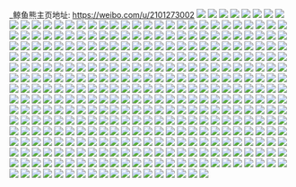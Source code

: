 _鲸鱼熊主页地址: https://weibo.com/u/2101273002 
![](https://wx4.sinaimg.cn/mw2000/7d3ee1aaly1h967cgg58wj21co1swkjl.jpg) 
![](https://wx4.sinaimg.cn/mw2000/7d3ee1aaly1h967cif0puj21uj2gpu0x.jpg) 
![](https://wx4.sinaimg.cn/mw2000/7d3ee1aaly1h967cl2q4sj22dc35skjm.jpg) 
![](https://wx4.sinaimg.cn/mw2000/7d3ee1aaly1h967cnsifaj21se2du7wj.jpg) 
![](https://wx4.sinaimg.cn/mw2000/7d3ee1aagy1h8zt9useupj20u0140k0t.jpg) 
![](https://wx4.sinaimg.cn/mw2000/7d3ee1aagy1h8zt9vghxbj20u0140gtm.jpg) 
![](https://wx4.sinaimg.cn/mw2000/7d3ee1aagy1h8zt9vzm34j20u0140tf7.jpg) 
![](https://wx4.sinaimg.cn/mw2000/7d3ee1aagy1h8zt9wlx8nj20u01404b3.jpg) 
![](https://wx4.sinaimg.cn/mw2000/7d3ee1aagy1h8zt9x3wpfj20u0140dmx.jpg) 
![](https://wx4.sinaimg.cn/mw2000/7d3ee1aagy1h8zt9xr4c9j20u0140wk9.jpg) 
![](https://wx4.sinaimg.cn/mw2000/7d3ee1aagy1h8zt9ydgxtj20u0140tf3.jpg) 
![](https://wx4.sinaimg.cn/mw2000/7d3ee1aagy1h8zt9z0ypmj20u0140thd.jpg) 
![](https://wx4.sinaimg.cn/mw2000/7d3ee1aagy1h8zt9zlfpmj20u0140n40.jpg) 
![](https://wx4.sinaimg.cn/mw2000/7d3ee1aagy1h8zta08hzpj20u014011e.jpg) 
![](https://wx4.sinaimg.cn/mw2000/7d3ee1aagy1h8zta0umz2j20u014048u.jpg) 
![](https://wx4.sinaimg.cn/mw2000/7d3ee1aagy1h8zta1ejiaj20u0140jx7.jpg) 
![](https://wx4.sinaimg.cn/mw2000/7d3ee1aagy1h8zta21w6xj20u01407dv.jpg) 
![](https://wx4.sinaimg.cn/mw2000/7d3ee1aagy1h8zta2ppkfj20u0140guk.jpg) 
![](https://wx4.sinaimg.cn/mw2000/7d3ee1aagy1h8zta3ax9wj20u0140tfv.jpg) 
![](https://wx4.sinaimg.cn/mw2000/7d3ee1aagy1h8zta3xcp6j20u0140tlq.jpg) 
![](https://wx4.sinaimg.cn/mw2000/7d3ee1aagy1h8ymnro07gj22dc35s7wl.jpg) 
![](https://wx4.sinaimg.cn/mw2000/7d3ee1aagy1h8ymntaa5cj22hg3bb4qr.jpg) 
![](https://wx4.sinaimg.cn/mw2000/7d3ee1aagy1h8ymnv7hujj22u83scb2c.jpg) 
![](https://wx4.sinaimg.cn/mw2000/7d3ee1aagy1h8ymnwwxooj22dc35s7wk.jpg) 
![](https://wx4.sinaimg.cn/mw2000/7d3ee1aagy1h8ymnzmuhyj22dc35s4qu.jpg) 
![](https://wx4.sinaimg.cn/mw2000/7d3ee1aagy1h8ymo1wzxyj22dc35se84.jpg) 
![](https://wx4.sinaimg.cn/mw2000/7d3ee1aagy1h8ymo58vodj22dc35se85.jpg) 
![](https://wx4.sinaimg.cn/mw2000/7d3ee1aagy1h8ymo7itq2j22dc35se84.jpg) 
![](https://wx4.sinaimg.cn/mw2000/7d3ee1aagy1h8ymo9vq7ej22dc35skjo.jpg) 
![](https://wx4.sinaimg.cn/mw2000/7d3ee1aagy1h8ymobg16ij22dc35snpf.jpg) 
![](https://wx4.sinaimg.cn/mw2000/7d3ee1aagy1h8ymod4606j22dc35shdv.jpg) 
![](https://wx4.sinaimg.cn/mw2000/7d3ee1aagy1h8ymoftjomj22dc35su0z.jpg) 
![](https://wx4.sinaimg.cn/mw2000/7d3ee1aagy1h8ymoi8j11j22dc35s1l0.jpg) 
![](https://wx4.sinaimg.cn/mw2000/7d3ee1aagy1h8ymok9eqwj22dc35sb2c.jpg) 
![](https://wx4.sinaimg.cn/mw2000/7d3ee1aagy1h8ymomggmkj22dc35skjm.jpg) 
![](https://wx4.sinaimg.cn/mw2000/7d3ee1aagy1h8ymoon9m8j22dc35s7wj.jpg) 
![](https://wx4.sinaimg.cn/mw2000/7d3ee1aagy1h8wt1rl944j20u0140wlh.jpg) 
![](https://wx4.sinaimg.cn/mw2000/7d3ee1aagy1h8wt1tpou4j20u0140ndz.jpg) 
![](https://wx4.sinaimg.cn/mw2000/7d3ee1aagy1h8wt1uf4jij20u01407ar.jpg) 
![](https://wx4.sinaimg.cn/mw2000/7d3ee1aagy1h8wt1v3s09j20u0140n5a.jpg) 
![](https://wx4.sinaimg.cn/mw2000/7d3ee1aagy1h8wt1vkzq6j20u0140tcy.jpg) 
![](https://wx4.sinaimg.cn/mw2000/7d3ee1aagy1h8wt1wc7bkj20u0140akh.jpg) 
![](https://wx4.sinaimg.cn/mw2000/7d3ee1aagy1h8wt1x16m5j20u01407dx.jpg) 
![](https://wx4.sinaimg.cn/mw2000/7d3ee1aagy1h8wt1xnzerj20u0140dq8.jpg) 
![](https://wx4.sinaimg.cn/mw2000/7d3ee1aagy1h8wt1yehssj20u0140drx.jpg) 
![](https://wx4.sinaimg.cn/mw2000/7d3ee1aagy1h8wt1z1toqj20u0140ai3.jpg) 
![](https://wx4.sinaimg.cn/mw2000/7d3ee1aagy1h8wt1zn293j20u0140tg4.jpg) 
![](https://wx4.sinaimg.cn/mw2000/7d3ee1aagy1h8wt206wjkj20u0140ahk.jpg) 
![](https://wx4.sinaimg.cn/mw2000/7d3ee1aagy1h8wt20td21j20u0140wle.jpg) 
![](https://wx4.sinaimg.cn/mw2000/7d3ee1aagy1h8wt2229n0j20u0140qb4.jpg) 
![](https://wx4.sinaimg.cn/mw2000/7d3ee1aagy1h8wt22ul4cj20u014014o.jpg) 
![](https://wx4.sinaimg.cn/mw2000/7d3ee1aagy1h8ir0j8mlnj20u0140h24.jpg) 
![](https://wx4.sinaimg.cn/mw2000/7d3ee1aagy1h8ir0ecb4nj21400u0qjr.jpg) 
![](https://wx4.sinaimg.cn/mw2000/7d3ee1aagy1h8ir0f5btgj20u01401ae.jpg) 
![](https://wx4.sinaimg.cn/mw2000/7d3ee1aagy1h8ir0fwavhj20u0140qf0.jpg) 
![](https://wx4.sinaimg.cn/mw2000/7d3ee1aagy1h8ir0gnrkij20u013zh0u.jpg) 
![](https://wx4.sinaimg.cn/mw2000/7d3ee1aagy1h8ir0hjkehj20u014016v.jpg) 
![](https://wx4.sinaimg.cn/mw2000/7d3ee1aagy1h8ir0ifk66j20u0140arh.jpg) 
![](https://wx4.sinaimg.cn/mw2000/7d3ee1aagy1h8ir0k10ipj20u0140dqw.jpg) 
![](https://wx4.sinaimg.cn/mw2000/7d3ee1aagy1h8ir0ktuayj20u0140qga.jpg) 
![](https://wx4.sinaimg.cn/mw2000/7d3ee1aagy1h8ir0lq89bj20u0140tmm.jpg) 
![](https://wx4.sinaimg.cn/mw2000/7d3ee1aagy1h8ir0mjx60j20u014017m.jpg) 
![](https://wx4.sinaimg.cn/mw2000/7d3ee1aagy1h8ir0ndetzj20u0140tjw.jpg) 
![](https://wx4.sinaimg.cn/mw2000/7d3ee1aagy1h8ir0oajhvj20u014016r.jpg) 
![](https://wx4.sinaimg.cn/mw2000/7d3ee1aagy1h8ir0oxj8nj20u0140ane.jpg) 
![](https://wx4.sinaimg.cn/mw2000/7d3ee1aagy1h7fmn1bxpaj20u014077m.jpg) 
![](https://wx4.sinaimg.cn/mw2000/7d3ee1aagy1h7fmmxuvq1j20u0140god.jpg) 
![](https://wx4.sinaimg.cn/mw2000/7d3ee1aagy1h7fmmyl8nhj20u0140goi.jpg) 
![](https://wx4.sinaimg.cn/mw2000/7d3ee1aagy1h7fmmza560j20u0140n2z.jpg) 
![](https://wx4.sinaimg.cn/mw2000/7d3ee1aagy1h7fmn005k2j20u0140gr0.jpg) 
![](https://wx4.sinaimg.cn/mw2000/7d3ee1aagy1h7fmn0iaetj20u0140djt.jpg) 
![](https://wx4.sinaimg.cn/mw2000/7d3ee1aagy1h7fmn20khmj20u0140q8r.jpg) 
![](https://wx4.sinaimg.cn/mw2000/7d3ee1aagy1h7fmn2oa10j20u0140qah.jpg) 
![](https://wx4.sinaimg.cn/mw2000/7d3ee1aagy1h7fmn3e5srj20u0140n4a.jpg) 
![](https://wx4.sinaimg.cn/mw2000/7d3ee1aagy1h7fmn42gb0j20u01400zq.jpg) 
![](https://wx4.sinaimg.cn/mw2000/7d3ee1aagy1h7fmn4p2i9j20u01400w0.jpg) 
![](https://wx4.sinaimg.cn/mw2000/7d3ee1aagy1h7fmn5dmryj20u0140ahv.jpg) 
![](https://wx4.sinaimg.cn/mw2000/7d3ee1aagy1h7bwlxt8i0j20u013zgxv.jpg) 
![](https://wx4.sinaimg.cn/mw2000/7d3ee1aagy1h7bwlycb8gj20u01407bz.jpg) 
![](https://wx4.sinaimg.cn/mw2000/7d3ee1aagy1h7bwlyztbrj20u013z48d.jpg) 
![](https://wx4.sinaimg.cn/mw2000/7d3ee1aagy1h7bwlzooloj20u0140qb5.jpg) 
![](https://wx4.sinaimg.cn/mw2000/7d3ee1aagy1h7bwm0cu3lj20u0140n3z.jpg) 
![](https://wx4.sinaimg.cn/mw2000/7d3ee1aagy1h7bwm0xzg2j20u0140dsw.jpg) 
![](https://wx4.sinaimg.cn/mw2000/7d3ee1aagy1h7bwm1nlhoj21830u0wnr.jpg) 
![](https://wx4.sinaimg.cn/mw2000/7d3ee1aagy1h7bwm27j4oj20u0140k0k.jpg) 
![](https://wx4.sinaimg.cn/mw2000/7d3ee1aagy1h7bwm2rdamj20u0140tjq.jpg) 
![](https://wx4.sinaimg.cn/mw2000/7d3ee1aagy1h7bwm3ipu6j20u0140n9f.jpg) 
![](https://wx4.sinaimg.cn/mw2000/7d3ee1aagy1h7bwm43hydj20u0140al3.jpg) 
![](https://wx4.sinaimg.cn/mw2000/7d3ee1aagy1h7bwm4qxswj20u014014y.jpg) 
![](https://wx4.sinaimg.cn/mw2000/7d3ee1aagy1h7bwm5bc3yj21400u0duj.jpg) 
![](https://wx4.sinaimg.cn/mw2000/7d3ee1aagy1h7bwm5ucwyj20u0140wn3.jpg) 
![](https://wx4.sinaimg.cn/mw2000/7d3ee1aagy1h7b3i81utzj21400u0n0b.jpg) 
![](https://wx4.sinaimg.cn/mw2000/7d3ee1aagy1h7b3igm039j21400u0jv2.jpg) 
![](https://wx4.sinaimg.cn/mw2000/7d3ee1aagy1h7b3ih8iy5j21400u00tz.jpg) 
![](https://wx4.sinaimg.cn/mw2000/7d3ee1aagy1h7b3i9kry1j20u01400u1.jpg) 
![](https://wx4.sinaimg.cn/mw2000/7d3ee1aagy1h7b3ihpkimj21400u0dhl.jpg) 
![](https://wx4.sinaimg.cn/mw2000/7d3ee1aagy1h7b3ii7selj21400u0goo.jpg) 
![](https://wx4.sinaimg.cn/mw2000/7d3ee1aagy1h77igb7ubtj20u0140k77.jpg) 
![](https://wx4.sinaimg.cn/mw2000/7d3ee1aagy1h77ihbrpcdj20u0140teu.jpg) 
![](https://wx4.sinaimg.cn/mw2000/7d3ee1aagy1h77igcfvdoj20u014077y.jpg) 
![](https://wx4.sinaimg.cn/mw2000/7d3ee1aagy1h77iggqmobj20u0140dif.jpg) 
![](https://wx4.sinaimg.cn/mw2000/7d3ee1aagy1h77igffed0j20u01403zd.jpg) 
![](https://wx4.sinaimg.cn/mw2000/7d3ee1aagy1h77igdxn2sj20u0140jsg.jpg) 
![](https://wx4.sinaimg.cn/mw2000/7d3ee1aagy1h77ihb0d2uj20u0140q6t.jpg) 
![](https://wx4.sinaimg.cn/mw2000/7d3ee1aagy1h77igdaddrj20u0140grk.jpg) 
![](https://wx4.sinaimg.cn/mw2000/7d3ee1aagy1h77ig9qn1nj20u0140js7.jpg) 
![](https://wx4.sinaimg.cn/mw2000/7d3ee1aaly1h7587j7zv5j22dc35sqv7.jpg) 
![](https://wx4.sinaimg.cn/mw2000/7d3ee1aaly1h7587ob2s6j22dc35skjo.jpg) 
![](https://wx4.sinaimg.cn/mw2000/7d3ee1aaly1h7587t16c5j22782xnb2c.jpg) 
![](https://wx4.sinaimg.cn/mw2000/7d3ee1aaly1h7587z45a8j22dc35su0x.jpg) 
![](https://wx4.sinaimg.cn/mw2000/7d3ee1aaly1h758899lx9j22dc35skjl.jpg) 
![](https://wx4.sinaimg.cn/mw2000/7d3ee1aaly1h7588cuw9ij22dc35sdz6.jpg) 
![](https://wx4.sinaimg.cn/mw2000/7d3ee1aaly1h7587ez4fuj22dc35sdml.jpg) 
![](https://wx4.sinaimg.cn/mw2000/7d3ee1aaly1h7588g5y4jj22dc35sjyq.jpg) 
![](https://wx4.sinaimg.cn/mw2000/7d3ee1aaly1h75884068pj22dc35sb29.jpg) 
![](https://wx4.sinaimg.cn/mw2000/7d3ee1aaly1h71dgssf7dj22dc35s1l0.jpg) 
![](https://wx4.sinaimg.cn/mw2000/7d3ee1aaly1h71dgxx511j235s2dctze.jpg) 
![](https://wx4.sinaimg.cn/mw2000/7d3ee1aaly1h71dh444c9j22dc35shdu.jpg) 
![](https://wx4.sinaimg.cn/mw2000/7d3ee1aaly1h71dh6clpej235l2d74qp.jpg) 
![](https://wx4.sinaimg.cn/mw2000/7d3ee1aaly1h71dhas3d4j22dc35sb2b.jpg) 
![](https://wx4.sinaimg.cn/mw2000/7d3ee1aaly1h71dhev32ej22dc35se83.jpg) 
![](https://wx4.sinaimg.cn/mw2000/7d3ee1aaly1h71dhj7svkj22dc35s7wj.jpg) 
![](https://wx4.sinaimg.cn/mw2000/7d3ee1aaly1h71dhng60kj22dc35sb2b.jpg) 
![](https://wx4.sinaimg.cn/mw2000/7d3ee1aaly1h71dhrw3flj235s2dcb2b.jpg) 
![](https://wx4.sinaimg.cn/mw2000/7d3ee1aaly1h6z5onp6uvj20u0140n5k.jpg) 
![](https://wx4.sinaimg.cn/mw2000/7d3ee1aaly1h6z5oo8mx6j20u0140k0g.jpg) 
![](https://wx4.sinaimg.cn/mw2000/7d3ee1aaly1h6z5oojtl3j20u01407bp.jpg) 
![](https://wx4.sinaimg.cn/mw2000/7d3ee1aaly1h6z5ooxuypj20u0140wh8.jpg) 
![](https://wx4.sinaimg.cn/mw2000/7d3ee1aaly1h6z5opclrrj20u0140dhl.jpg) 
![](https://wx4.sinaimg.cn/mw2000/7d3ee1aaly1h6z5opqhlvj20u0140gs7.jpg) 
![](https://wx4.sinaimg.cn/mw2000/7d3ee1aaly1h6z5oq66skj20u01400y2.jpg) 
![](https://wx4.sinaimg.cn/mw2000/7d3ee1aaly1h6z5oqlxfhj20u0140tg7.jpg) 
![](https://wx4.sinaimg.cn/mw2000/7d3ee1aaly1h6z5oqy6bej20u0140wli.jpg) 
![](https://wx4.sinaimg.cn/mw2000/7d3ee1aaly1h6z5orbsxbj20u0140jwf.jpg) 
![](https://wx4.sinaimg.cn/mw2000/7d3ee1aaly1h6ycm138ycj22c0340qv7.jpg) 
![](https://wx4.sinaimg.cn/mw2000/7d3ee1aaly1h6ycly4r15j22dc35snhx.jpg) 
![](https://wx4.sinaimg.cn/mw2000/7d3ee1aaly1h6ycm3nbq3j22dc35s7wj.jpg) 
![](https://wx4.sinaimg.cn/mw2000/7d3ee1aaly1h6umefvlp5j223o2sue85.jpg) 
![](https://wx4.sinaimg.cn/mw2000/7d3ee1aaly1h6umelhme5j22dc35sb2b.jpg) 
![](https://wx4.sinaimg.cn/mw2000/7d3ee1aaly1h6umere1fxj22dc35stvc.jpg) 
![](https://wx4.sinaimg.cn/mw2000/7d3ee1aaly1h6umewbvilj22dc35snpe.jpg) 
![](https://wx4.sinaimg.cn/mw2000/7d3ee1aaly1h6umf27wsmj22dc35s7wj.jpg) 
![](https://wx4.sinaimg.cn/mw2000/7d3ee1aaly1h6umf8w0wtj22dc35sb2c.jpg) 
![](https://wx4.sinaimg.cn/mw2000/7d3ee1aaly1h6umfdvvttj22dc35su0y.jpg) 
![](https://wx4.sinaimg.cn/mw2000/7d3ee1aaly1h6umfkad65j22dc35skjn.jpg) 
![](https://wx4.sinaimg.cn/mw2000/7d3ee1aaly1h6umfoaaebj22dc35sjvy.jpg) 
![](https://wx4.sinaimg.cn/mw2000/7d3ee1aaly1h6umfv5radj21zj2nbqv8.jpg) 
![](https://wx4.sinaimg.cn/mw2000/7d3ee1aaly1h6umfyoa6dj21ra2ccgpm.jpg) 
![](https://wx4.sinaimg.cn/mw2000/7d3ee1aaly1h6umg3sq5sj22aj321x6q.jpg) 
![](https://wx4.sinaimg.cn/mw2000/7d3ee1aaly1h6rcs3gbp9j20wi17c4fb.jpg) 
![](https://wx4.sinaimg.cn/mw2000/7d3ee1aaly1h6rcs784b9j22c0340x6r.jpg) 
![](https://wx4.sinaimg.cn/mw2000/7d3ee1aaly1h6rcsaegsvj22c0340npf.jpg) 
![](https://wx4.sinaimg.cn/mw2000/7d3ee1aaly1h6rcsd2ku8j22dc35se84.jpg) 
![](https://wx4.sinaimg.cn/mw2000/7d3ee1aaly1h6rcshkabrj22dc35su0y.jpg) 
![](https://wx4.sinaimg.cn/mw2000/7d3ee1aaly1h6rcsjsy8zj22dc35snpf.jpg) 
![](https://wx4.sinaimg.cn/mw2000/7d3ee1aaly1h6rcsmtya0j22dc35se85.jpg) 
![](https://wx4.sinaimg.cn/mw2000/7d3ee1aaly1h6rcsp5iyyj22dc35snpf.jpg) 
![](https://wx4.sinaimg.cn/mw2000/7d3ee1aaly1h6rcsrqdosj24682u8npg.jpg) 
![](https://wx4.sinaimg.cn/mw2000/7d3ee1aaly1h6h9x9c0tjj22dc35s7wk.jpg) 
![](https://wx4.sinaimg.cn/mw2000/7d3ee1aaly1h6h9xdhf8xj22dc35sqv7.jpg) 
![](https://wx4.sinaimg.cn/mw2000/7d3ee1aaly1h6h9xhvr92j22dc35s1kx.jpg) 
![](https://wx4.sinaimg.cn/mw2000/7d3ee1aaly1h6h9xnh9chj22dc35skjo.jpg) 
![](https://wx4.sinaimg.cn/mw2000/7d3ee1aaly1h6h9xsctitj22dc35sb2c.jpg) 
![](https://wx4.sinaimg.cn/mw2000/7d3ee1aaly1h6h9xvxg13j22dc35stq1.jpg) 
![](https://wx4.sinaimg.cn/mw2000/7d3ee1aaly1h6ge45ren7j21vm2i7jwr.jpg) 
![](https://wx4.sinaimg.cn/mw2000/7d3ee1aaly1h6ge4foaqdj22dc35se84.jpg) 
![](https://wx4.sinaimg.cn/mw2000/7d3ee1aaly1h6ge4oyuytj22dc35sqv7.jpg) 
![](https://wx4.sinaimg.cn/mw2000/7d3ee1aaly1h6ge4y2sloj22dc35s4lk.jpg) 
![](https://wx4.sinaimg.cn/mw2000/7d3ee1aaly1h6ge6y10m5j223p2sw1l1.jpg) 
![](https://wx4.sinaimg.cn/mw2000/7d3ee1aaly1h6ge72wolwj22dc35sx6p.jpg) 
![](https://wx4.sinaimg.cn/mw2000/7d3ee1aaly1h6ge7b9xetj22dc35sb2b.jpg) 
![](https://wx4.sinaimg.cn/mw2000/7d3ee1aaly1h6ge7fuvobj22dc35sb2b.jpg) 
![](https://wx4.sinaimg.cn/mw2000/7d3ee1aaly1h6ge7ltdqtj22dc35su0z.jpg) 
![](https://wx4.sinaimg.cn/mw2000/7d3ee1aaly1h6ge7mhlmwj21900u0n0o.jpg) 
![](https://wx4.sinaimg.cn/mw2000/7d3ee1aaly1h6doj0vks8j20u0140q69.jpg) 
![](https://wx4.sinaimg.cn/mw2000/7d3ee1aaly1h6doj14wjdj20u0140dhf.jpg) 
![](https://wx4.sinaimg.cn/mw2000/7d3ee1aaly1h6doj1duamj20u0183abt.jpg) 
![](https://wx4.sinaimg.cn/mw2000/7d3ee1aagy1h5m9uulokmj20u0140430.jpg) 
![](https://wx4.sinaimg.cn/mw2000/7d3ee1aagy1h5m9uvjwdcj21cg1smnd5.jpg) 
![](https://wx4.sinaimg.cn/mw2000/7d3ee1aagy1h5m9ux9t7mj21vu2igq8u.jpg) 
![](https://wx4.sinaimg.cn/mw2000/7d3ee1aagy1h5m9v00kpij22dc35sx6q.jpg) 
![](https://wx4.sinaimg.cn/mw2000/7d3ee1aagy1h568l33b6uj20zk1be1bh.jpg) 
![](https://wx4.sinaimg.cn/mw2000/7d3ee1aagy1h568l3ru2hj20zk1be7qv.jpg) 
![](https://wx4.sinaimg.cn/mw2000/7d3ee1aagy1h568l4oj7aj20zk1be1kx.jpg) 
![](https://wx4.sinaimg.cn/mw2000/7d3ee1aagy1h568l5qtywj20zk1beh84.jpg) 
![](https://wx4.sinaimg.cn/mw2000/7d3ee1aagy1h568l7bihbj20zk1be4qp.jpg) 
![](https://wx4.sinaimg.cn/mw2000/7d3ee1aagy1h568l83pcoj20zk1be4jo.jpg) 
![](https://wx4.sinaimg.cn/mw2000/7d3ee1aagy1h568l9fyuwj20zk1be7vr.jpg) 
![](https://wx4.sinaimg.cn/mw2000/7d3ee1aagy1h568la3buqj20zk1betsp.jpg) 
![](https://wx4.sinaimg.cn/mw2000/7d3ee1aagy1h568lars0lj20zk1bftyb.jpg) 
![](https://wx4.sinaimg.cn/mw2000/7d3ee1aagy1h568lbtgk7j21t52eunpe.jpg) 
![](https://wx4.sinaimg.cn/mw2000/7d3ee1aagy1h4h94xr9hkj21400u045g.jpg) 
![](https://wx4.sinaimg.cn/mw2000/7d3ee1aagy1h40yezmgghj22dc35skjo.jpg) 
![](https://wx4.sinaimg.cn/mw2000/7d3ee1aagy1h40yf1srjfj22c03404qr.jpg) 
![](https://wx4.sinaimg.cn/mw2000/7d3ee1aagy1h40yf5fyqnj22dc35shdu.jpg) 
![](https://wx4.sinaimg.cn/mw2000/7d3ee1aagy1h40yf82coxj22dc35snpf.jpg) 
![](https://wx4.sinaimg.cn/mw2000/7d3ee1aagy1h40yf9xwv6j22dc35sqv6.jpg) 
![](https://wx4.sinaimg.cn/mw2000/7d3ee1aagy1h40yfc6w9yj22dc35snpg.jpg) 
![](https://wx4.sinaimg.cn/mw2000/7d3ee1aagy1h40yffmxtcj22dc35sqv6.jpg) 
![](https://wx4.sinaimg.cn/mw2000/7d3ee1aagy1h40yfggqpzj20xc18g4db.jpg) 
![](https://wx4.sinaimg.cn/mw2000/7d3ee1aagy1h40yfgzbs6j20xc18gao8.jpg) 
![](https://wx4.sinaimg.cn/mw2000/7d3ee1aagy1h40yfjsd59j22ao328qv8.jpg) 
![](https://wx4.sinaimg.cn/mw2000/7d3ee1aagy1h40yi0yz1ej22dc35s7wj.jpg) 
![](https://wx4.sinaimg.cn/mw2000/7d3ee1aagy1h40yi4bt7tj22dc35skjn.jpg) 
![](https://wx4.sinaimg.cn/mw2000/7d3ee1aagy1h40yi5gdo3j21uo2gw1kx.jpg) 
![](https://wx4.sinaimg.cn/mw2000/7d3ee1aagy1h3vqcjbdxej22dc35sb2b.jpg) 
![](https://wx4.sinaimg.cn/mw2000/7d3ee1aagy1h3vqckvinaj22dc35snpf.jpg) 
![](https://wx4.sinaimg.cn/mw2000/7d3ee1aagy1h3vqcn6cprj22dc35shdv.jpg) 
![](https://wx4.sinaimg.cn/mw2000/7d3ee1aagy1h3vqcp32f5j22dc35s1kz.jpg) 
![](https://wx4.sinaimg.cn/mw2000/7d3ee1aagy1h3vqcpz36jj22262qwkjl.jpg) 
![](https://wx4.sinaimg.cn/mw2000/7d3ee1aagy1h3vqcrwcmpj225y2vxhdv.jpg) 
![](https://wx4.sinaimg.cn/mw2000/7d3ee1aagy1h3vqctyqrwj22dc35shdv.jpg) 
![](https://wx4.sinaimg.cn/mw2000/7d3ee1aagy1h3vqcw7o71j22dc35shdv.jpg) 
![](https://wx4.sinaimg.cn/mw2000/7d3ee1aagy1h3vqcxtezvj21uj2ks4qq.jpg) 
![](https://wx4.sinaimg.cn/mw2000/7d3ee1aagy1h3vqczv1c2j22dc35snpf.jpg) 
![](https://wx4.sinaimg.cn/mw2000/7d3ee1aagy1h3vqd21gfhj22dc35su0y.jpg) 
![](https://wx4.sinaimg.cn/mw2000/7d3ee1aagy1h3vqd4gxawj22dc35su0z.jpg) 
![](https://wx4.sinaimg.cn/mw2000/7d3ee1aagy1h3vqd6jcu4j22dc35sb2b.jpg) 
![](https://wx4.sinaimg.cn/mw2000/7d3ee1aagy1h3vqd8yoo5j22dc35skjn.jpg) 
![](https://wx4.sinaimg.cn/mw2000/7d3ee1aagy1h3p3bpsop2j22dc35su10.jpg) 
![](https://wx4.sinaimg.cn/mw2000/7d3ee1aagy1h3p3bs5dzmj22dc35se82.jpg) 
![](https://wx4.sinaimg.cn/mw2000/7d3ee1aagy1h3p3bugxtgj22dc35snpe.jpg) 
![](https://wx4.sinaimg.cn/mw2000/7d3ee1aagy1h3p3bvyjlgj21mo1mo1kx.jpg) 
![](https://wx4.sinaimg.cn/mw2000/7d3ee1aagy1h3p3bxfofwj22dc35sx6q.jpg) 
![](https://wx4.sinaimg.cn/mw2000/7d3ee1aagy1h3p3c02vf9j22dc35snpf.jpg) 
![](https://wx4.sinaimg.cn/mw2000/7d3ee1aagy1h3p3c2ei52j22dc35sx6q.jpg) 
![](https://wx4.sinaimg.cn/mw2000/7d3ee1aagy1h3p3c3jgpgj22dc35sqv5.jpg) 
![](https://wx4.sinaimg.cn/mw2000/7d3ee1aagy1h3p3c5qv5rj22dc35s7wj.jpg) 
![](https://wx4.sinaimg.cn/mw2000/7d3ee1aagy1h3p3c7uwyvj22dc35shdu.jpg) 
![](https://wx4.sinaimg.cn/mw2000/7d3ee1aagy1h3p3c9rlj6j22dc35s7wi.jpg) 
![](https://wx4.sinaimg.cn/mw2000/7d3ee1aagy1h3p3cbelkwj22dc35su0x.jpg) 
![](https://wx4.sinaimg.cn/mw2000/7d3ee1aagy1h3p3ceitr8j22152pi7wi.jpg) 
![](https://wx4.sinaimg.cn/mw2000/7d3ee1aagy1h3p3chsuyij22eo37k1l0.jpg) 
![](https://wx4.sinaimg.cn/mw2000/7d3ee1aagy1h3p3clewr7j22dc35sb2c.jpg) 
![](https://wx4.sinaimg.cn/mw2000/7d3ee1aagy1h3p3cogbajj22dc35sqv7.jpg) 
![](https://wx4.sinaimg.cn/mw2000/7d3ee1aagy1h3p3cq9jh0j22dc35s1ky.jpg) 
![](https://wx4.sinaimg.cn/mw2000/7d3ee1aagy1h3p3csp44jj21mo268u0x.jpg) 
![](https://wx4.sinaimg.cn/mw2000/7d3ee1aagy1h32gqbltocj22dc35se83.jpg) 
![](https://wx4.sinaimg.cn/mw2000/7d3ee1aagy1gzxbehyet2j21f01w04qp.jpg) 
![](https://wx4.sinaimg.cn/mw2000/7d3ee1aagy1gz1pm0ezkvj22dc35sb2c.jpg) 
![](https://wx4.sinaimg.cn/mw2000/7d3ee1aagy1gz1pm55wsaj22dc35snpf.jpg) 
![](https://wx4.sinaimg.cn/mw2000/7d3ee1aagy1gz1pma4fdoj22dc35s7wk.jpg) 
![](https://wx4.sinaimg.cn/mw2000/7d3ee1aagy1gz1pmdr0nnj22cy3591kz.jpg) 
![](https://wx4.sinaimg.cn/mw2000/7d3ee1aagy1gz1pmho05zj22dc35sb2b.jpg) 
![](https://wx4.sinaimg.cn/mw2000/7d3ee1aagy1gz1pmkopthj22dc35shdu.jpg) 
![](https://wx4.sinaimg.cn/mw2000/7d3ee1aagy1gz1pmnyzx9j22bm33hu0y.jpg) 
![](https://wx4.sinaimg.cn/mw2000/7d3ee1aagy1gz1pms6lkpj222r2rn7wj.jpg) 
![](https://wx4.sinaimg.cn/mw2000/7d3ee1aagy1gz1pmxdtj8j22dc35sb2c.jpg) 
![](https://wx4.sinaimg.cn/mw2000/7d3ee1aagy1gz1pn38ffgj22u8468qv8.jpg) 
![](https://wx4.sinaimg.cn/mw2000/7d3ee1aagy1gz1pn6ljjrj22dc35s1kz.jpg) 
![](https://wx4.sinaimg.cn/mw2000/7d3ee1aagy1gz1pne9qbmj22u84687wm.jpg) 
![](https://wx4.sinaimg.cn/mw2000/7d3ee1aagy1gxdv3qlmkjj20u0140tbd.jpg) 
![](https://wx4.sinaimg.cn/mw2000/7d3ee1aagy1gx5q2uxc1pj20u0183gtj.jpg) 
![](https://wx4.sinaimg.cn/mw2000/7d3ee1aagy1gwpexh6bzqj21da268b29.jpg) 
![](https://wx4.sinaimg.cn/mw2000/7d3ee1aagy1gwo22d36ttj20u0140wm4.jpg) 
![](https://wx4.sinaimg.cn/mw2000/002icJ62gy1gvq6nhondtj60u0140wlv02.jpg) 
![](https://wx4.sinaimg.cn/mw2000/002icJ62gy1gvm6ktq9c2j61hc0pvdyj02.jpg) 
![](https://wx4.sinaimg.cn/mw2000/002icJ62gy1gunmmc60yej622o340x6q02.jpg) 
![](https://wx4.sinaimg.cn/mw2000/002icJ62gy1gunmmf3igrj62483407wk02.jpg) 
![](https://wx4.sinaimg.cn/mw2000/002icJ62gy1gunmmhwjidj62c03401l002.jpg) 
![](https://wx4.sinaimg.cn/mw2000/002icJ62gy1gunmmiimgmj60u0140gr202.jpg) 
![](https://wx4.sinaimg.cn/mw2000/002icJ62gy1gujxek096hj60u01400yt02.jpg) 
![](https://wx4.sinaimg.cn/mw2000/7d3ee1aagy1gqxmvje6d4j21400u04bp.jpg) 
![](https://wx4.sinaimg.cn/mw2000/7d3ee1aagy1gog9l9pvplj22ao328qrw.jpg) 
![](https://wx4.sinaimg.cn/mw2000/7d3ee1aagy1gog9lbts5wj22ao328b2a.jpg) 
![](https://wx4.sinaimg.cn/mw2000/7d3ee1aagy1gog9l7xq04j22ao3281l0.jpg) 
![](https://wx4.sinaimg.cn/mw2000/7d3ee1aagy1gog9ldisw5j22ao328qv6.jpg) 
![](https://wx4.sinaimg.cn/mw2000/7d3ee1aagy1gog9lhkztkj22ao328e84.jpg) 
![](https://wx4.sinaimg.cn/mw2000/7d3ee1aagy1gog9lix0ouj21n326w1ky.jpg) 
![](https://wx4.sinaimg.cn/mw2000/7d3ee1aagy1gog9lkxhnej21sq2egnpd.jpg) 
![](https://wx4.sinaimg.cn/mw2000/7d3ee1aagy1gog9lp217fj22ao328u10.jpg) 
![](https://wx4.sinaimg.cn/mw2000/7d3ee1aagy1gog9lqzlcoj221r2qinpe.jpg) 
![](https://wx4.sinaimg.cn/mw2000/7d3ee1aagy1gog9lsqmxuj22ao3281kz.jpg) 
![](https://wx4.sinaimg.cn/mw2000/7d3ee1aagy1gog9lurxhej22ao3284qs.jpg) 
![](https://wx4.sinaimg.cn/mw2000/7d3ee1aagy1gog9lxf16cj21ze2nde83.jpg) 
![](https://wx4.sinaimg.cn/mw2000/7d3ee1aagy1gnyxersrjsj21o0280b0i.jpg) 
![](https://wx4.sinaimg.cn/mw2000/7d3ee1aagy1gm9qqx74l0j213u0tutkc.jpg) 
![](https://wx4.sinaimg.cn/mw2000/7d3ee1aagy1gjt8ku67r8j20u00u0gwv.jpg) 
![](https://wx4.sinaimg.cn/mw2000/7d3ee1aagy1gfsqrccb5xj20u0190k64.jpg) 
![](https://wx4.sinaimg.cn/mw2000/7d3ee1aagy1gfsqrcvbptj21900u0qj3.jpg) 
![](https://wx4.sinaimg.cn/mw2000/7d3ee1aagy1gfsqrdsfxbj21900u04jo.jpg) 
![](https://wx4.sinaimg.cn/mw2000/7d3ee1aagy1gfsqre61b3j20u0190gsu.jpg) 
![](https://wx4.sinaimg.cn/mw2000/7d3ee1aagy1gfsqreoh3bj21910u07b1.jpg) 
![](https://wx4.sinaimg.cn/mw2000/7d3ee1aagy1gfsqrf3si6j20y20u0tfd.jpg) 
![](https://wx4.sinaimg.cn/mw2000/7d3ee1aagy1gfsqrfi4k0j21900u0ary.jpg) 
![](https://wx4.sinaimg.cn/mw2000/7d3ee1aagy1gfsqrg02y5j21900u0h6k.jpg) 
![](https://wx4.sinaimg.cn/mw2000/7d3ee1aagy1gfsqrglk8zj21900u0ava.jpg) 
![](https://wx4.sinaimg.cn/mw2000/7d3ee1aagy1gfsqrbard7j21910u017o.jpg) 
![](https://wx4.sinaimg.cn/mw2000/7d3ee1aagy1gfsqrh21jaj20tn18g4en.jpg) 
![](https://wx4.sinaimg.cn/mw2000/7d3ee1aagy1gfsqrhyz9oj20u0190dua.jpg) 
![](https://wx4.sinaimg.cn/mw2000/7d3ee1aagy1gfsqrifn6cj21910u0dv6.jpg) 
![](https://wx4.sinaimg.cn/mw2000/7d3ee1aagy1gfsqriy5rxj21900u0k8j.jpg) 
![](https://wx4.sinaimg.cn/mw2000/7d3ee1aagy1gfsqrkbywuj21900u04n3.jpg) 
![](https://wx4.sinaimg.cn/mw2000/7d3ee1aagy1gfsqrkvbspj20u0190alz.jpg) 
![](https://wx4.sinaimg.cn/mw2000/7d3ee1aagy1gfsqrl8egvj20u0190qkq.jpg) 
![](https://wx4.sinaimg.cn/mw2000/7d3ee1aagy1gfsqrlomrqj20yl0u0qeh.jpg) 
![](https://wx4.sinaimg.cn/mw2000/7d3ee1aagy1gfgmm3cqj7j20pb190alx.jpg) 
![](https://wx4.sinaimg.cn/mw2000/7d3ee1aagy1g7iej9anerj21sm1731kx.jpg) 
![](https://wx4.sinaimg.cn/mw2000/7d3ee1aagy1g7ieja9509j21uo18gguo.jpg) 
![](https://wx4.sinaimg.cn/mw2000/7d3ee1aagy1g7iejb7d80j21uo18gqfa.jpg) 
![](https://wx4.sinaimg.cn/mw2000/7d3ee1aagy1g7iejbtprmj21uo18gwnq.jpg) 
![](https://wx4.sinaimg.cn/mw2000/7d3ee1aagy1g7iej7uyubj21uo18g7f0.jpg) 
![](https://wx4.sinaimg.cn/mw2000/7d3ee1aagy1g7iejcf1azj21sl1724fi.jpg) 
![](https://wx4.sinaimg.cn/mw2000/7d3ee1aagy1g7iejd2fqjj21sb16vned.jpg) 
![](https://wx4.sinaimg.cn/mw2000/7d3ee1aagy1g7iejdueg2j218g1uok8z.jpg) 
![](https://wx4.sinaimg.cn/mw2000/7d3ee1aagy1g7iejf26foj218g1uo1kx.jpg) 
![](https://wx4.sinaimg.cn/mw2000/7d3ee1aagy1g7e7qfx7xxj20u0140b29.jpg) 
![](https://wx4.sinaimg.cn/mw2000/7d3ee1aagy1g745ignke2j20u0140457.jpg) 
![](https://wx4.sinaimg.cn/mw2000/7d3ee1aaly1g7079a3c4zj20ku1jkto4.jpg) 
![](https://wx4.sinaimg.cn/mw2000/7d3ee1aaly1g7079da3hbj20ku1jh7n0.jpg) 
![](https://wx4.sinaimg.cn/mw2000/7d3ee1aaly1g7079cfnikj20tt18g47p.jpg) 
![](https://wx4.sinaimg.cn/mw2000/7d3ee1aaly1g707997e45j20ku1jkqgd.jpg) 
![](https://wx4.sinaimg.cn/mw2000/7d3ee1aaly1g7079g4cfij20tn18g44h.jpg) 
![](https://wx4.sinaimg.cn/mw2000/7d3ee1aaly1g7079ed7orj20ku1jktsp.jpg) 
![](https://wx4.sinaimg.cn/mw2000/7d3ee1aaly1g7079btjfuj20ku1jkgz8.jpg) 
![](https://wx4.sinaimg.cn/mw2000/7d3ee1aaly1g7079fgp3xj20ku1jktqi.jpg) 
![](https://wx4.sinaimg.cn/mw2000/7d3ee1aaly1g7079b55rfj20ku1jkal1.jpg) 
![](https://wx4.sinaimg.cn/mw2000/7d3ee1aagy1g6l2ftmmblj20xc18gqum.jpg) 
![](https://wx4.sinaimg.cn/mw2000/7d3ee1aagy1g6l2fswsawj20v715l4dm.jpg) 
![](https://wx4.sinaimg.cn/mw2000/7d3ee1aagy1g6l2fu8n54j21uo18g4qp.jpg) 
![](https://wx4.sinaimg.cn/mw2000/7d3ee1aagy1g6l2fuw79kj21uo18ge81.jpg) 
![](https://wx4.sinaimg.cn/mw2000/7d3ee1aagy1g6l2fvokcxj21uo18gkjl.jpg) 
![](https://wx4.sinaimg.cn/mw2000/7d3ee1aagy1g6l2fwqlutj21uo18g7vw.jpg) 
![](https://wx4.sinaimg.cn/mw2000/7d3ee1aagy1g6l2fxluqfj21uo18ghdt.jpg) 
![](https://wx4.sinaimg.cn/mw2000/7d3ee1aagy1g6l2fy7wmdj218g1uob29.jpg) 
![](https://wx4.sinaimg.cn/mw2000/7d3ee1aagy1g6l2fz2inpj218g1uoe81.jpg) 
![](https://wx4.sinaimg.cn/mw2000/7d3ee1aagy1g6gl667dn6j233h2bmu0y.jpg) 
![](https://wx4.sinaimg.cn/mw2000/7d3ee1aagy1g6gl67ityqj22ge1ubnpe.jpg) 
![](https://wx4.sinaimg.cn/mw2000/7d3ee1aagy1g6gl68tjvfj22v425chdu.jpg) 
![](https://wx4.sinaimg.cn/mw2000/7d3ee1aagy1g6gl6a0nn8j22l21xt4qq.jpg) 
![](https://wx4.sinaimg.cn/mw2000/7d3ee1aagy1g6gl6bj5prj231h2a4kjn.jpg) 
![](https://wx4.sinaimg.cn/mw2000/7d3ee1aagy1g6gl64dbfwj231z2ahhdv.jpg) 
![](https://wx4.sinaimg.cn/mw2000/7d3ee1aagy1g6gl6d6y4yj23272an7wj.jpg) 
![](https://wx4.sinaimg.cn/mw2000/7d3ee1aagy1g6gl6eiqtxj232h2avqv7.jpg) 
![](https://wx4.sinaimg.cn/mw2000/7d3ee1aagy1g6gl6gci5oj23402c0b2a.jpg) 
![](https://wx4.sinaimg.cn/mw2000/7d3ee1aagy1g5bc8jnz4dj20xm0gwn24.jpg) 
![](https://wx4.sinaimg.cn/mw2000/7d3ee1aagy1g55rn4vs16j22c02c0du6.jpg) 
![](https://wx4.sinaimg.cn/mw2000/7d3ee1aagy1g4pdzgba6lj23402c0b2c.jpg) 
![](https://wx4.sinaimg.cn/mw2000/7d3ee1aagy1g4813hhdbuj20u00u0e81.jpg) 
![](https://wx4.sinaimg.cn/mw2000/7d3ee1aagy1g471ogjan8j22c0340b29.jpg) 
![](https://wx4.sinaimg.cn/mw2000/7d3ee1aagy1g471oklkjoj22c02c01ap.jpg) 
![](https://wx4.sinaimg.cn/mw2000/7d3ee1aagy1g471orylwpj22c03404qp.jpg) 
![](https://wx4.sinaimg.cn/mw2000/7d3ee1aagy1g471o9tg7tj22c0340b29.jpg) 
![](https://wx4.sinaimg.cn/mw2000/7d3ee1aagy1g45zr06p8lj21gi0u0q7w.jpg) 
![](https://wx4.sinaimg.cn/mw2000/7d3ee1aagy1g3ryjk32v9j21gi0u0q7w.jpg) 
![](https://wx4.sinaimg.cn/mw2000/7d3ee1aaly1g2wh83xswrj21o027ue81.jpg) 
![](https://wx4.sinaimg.cn/mw2000/7d3ee1aaly1g23o7htfnvj20u0142npd.jpg) 
![](https://wx4.sinaimg.cn/mw2000/7d3ee1aagy1fs519tdu6bj20qo0qojyd.jpg) 
![](https://wx4.sinaimg.cn/mw2000/7d3ee1aaly1frrkr3mjc8j22c0340ts4.jpg) 
![](https://wx4.sinaimg.cn/mw2000/7d3ee1aagy1frpbr01mvaj22c0340nhb.jpg) 
![](https://wx4.sinaimg.cn/mw2000/7d3ee1aagy1fr6qbkyjk6j20e70e774r.jpg) 
![](https://wx4.sinaimg.cn/mw2000/7d3ee1aagy1fq230vinjdj21j421h7px.jpg) 
![](https://wx4.sinaimg.cn/mw2000/7d3ee1aagy1fpzvjw0jasj20qo140dm8.jpg) 
![](https://wx4.sinaimg.cn/mw2000/7d3ee1aagy1fpzvjt79wkj20qo140qdk.jpg) 
![](https://wx4.sinaimg.cn/mw2000/7d3ee1aagy1fpzvk011wbj20qo14012i.jpg) 
![](https://wx4.sinaimg.cn/mw2000/7d3ee1aagy1fpzvk6j4bpj20qo140ndk.jpg) 
![](https://wx4.sinaimg.cn/mw2000/7d3ee1aagy1fpxnwjmlv0j20zk0qon74.jpg) 
![](https://wx4.sinaimg.cn/mw2000/7d3ee1aagy1fp586g7ju6j221h1j3kjl.jpg) 
![](https://wx4.sinaimg.cn/mw2000/7d3ee1aagy1fp586fjv5wj221h1j37wh.jpg) 
![](https://wx4.sinaimg.cn/mw2000/7d3ee1aagy1fp586gpqsej21j415c15i.jpg) 
![](https://wx4.sinaimg.cn/mw2000/7d3ee1aagy1fp586gxu77j20ku0fmdm8.jpg) 
![](https://wx4.sinaimg.cn/mw2000/7d3ee1aagy1fp586h4gewj20ku0fmjve.jpg) 
![](https://wx4.sinaimg.cn/mw2000/7d3ee1aagy1fp586hiz9qj22221jkk93.jpg) 
![](https://wx4.sinaimg.cn/mw2000/7d3ee1aagy1fp586i3bfuj221j1j57wh.jpg) 
![](https://wx4.sinaimg.cn/mw2000/7d3ee1aagy1fp586iui3bj221j1j51kx.jpg) 
![](https://wx4.sinaimg.cn/mw2000/7d3ee1aagy1fp586jja99j225s1mce81.jpg) 
![](https://wx4.sinaimg.cn/mw2000/7d3ee1aaly1fp02kft7jwj20qo13x16h.jpg) 
![](https://wx4.sinaimg.cn/mw2000/7d3ee1aaly1fp02klshfqj21400qokf1.jpg) 
![](https://wx4.sinaimg.cn/mw2000/7d3ee1aaly1fp02kbz56dj20qo1407dg.jpg) 
![](https://wx4.sinaimg.cn/mw2000/7d3ee1aaly1fp02kq8hyej20qo1401a1.jpg) 
![](https://wx4.sinaimg.cn/mw2000/7d3ee1aaly1fp02ktikgrj20qo140n8k.jpg) 
![](https://wx4.sinaimg.cn/mw2000/7d3ee1aaly1fp02l0kfk7j20qo140qo8.jpg) 
![](https://wx4.sinaimg.cn/mw2000/7d3ee1aaly1fp02l5tqenj20qo1407kv.jpg) 
![](https://wx4.sinaimg.cn/mw2000/7d3ee1aaly1fp02l973aqj20qo140tir.jpg) 
![](https://wx4.sinaimg.cn/mw2000/7d3ee1aaly1fp02lbio9jj20qo140tf7.jpg) 
![](https://wx4.sinaimg.cn/mw2000/7d3ee1aagy1foxto4ifhrj20ku0kujvy.jpg) 
